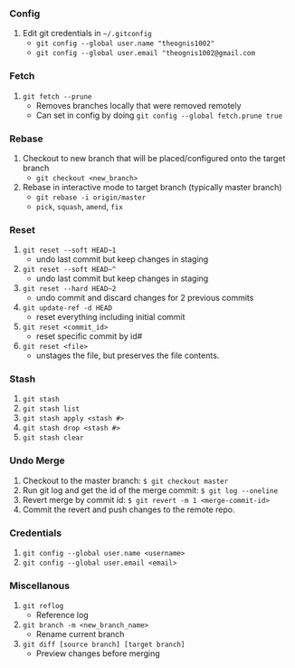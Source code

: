 ### Config

1. Edit git credentials in `~/.gitconfig`
    - `git config --global user.name "theognis1002"`
    - `git config --global user.email "theognis1002@gmail.com`

### Fetch

1. `git fetch --prune`
    - Removes branches locally that were removed remotely
    - Can set in config by doing `git config --global fetch.prune true`

### Rebase

1. Checkout to new branch that will be placed/configured onto the target branch
    - `git checkout <new_branch>`
1. Rebase in interactive mode to target branch (typically master branch)
    - `git rebase -i origin/master`
    - `pick`, `squash`, `amend`, `fix`

### Reset

1. `git reset --soft HEAD~1`
    - undo last commit but keep changes in staging
1. `git reset --soft HEAD~^`
    - undo last commit but keep changes in staging
1. `git reset --hard HEAD~2`
    - undo commit and discard changes for 2 previous commits
1. `git update-ref -d HEAD`
    - reset everything including initial commit
1. `git reset <commit_id>`
    - reset specific commit by id#
1. `git reset <file>`
    - unstages the file, but preserves the file contents.

### Stash

1. `git stash`
1. `git stash list`
1. `git stash apply <stash #>`
1. `git stash drop <stash #>`
1. `git stash clear`

### Undo Merge

1. Checkout to the master branch: `$ git checkout master`
1. Run git log and get the id of the merge commit: `$ git log --oneline`
1. Revert merge by commit id: `$ git revert -m 1 <merge-commit-id>`
1. Commit the revert and push changes to the remote repo.

### Credentials

1. `git config --global user.name <username>`
1. `git config --global user.email <email>`

### Miscellanous

1. `git reflog`
    - Reference log
1. `git branch -m <new_branch_name>`
    - Rename current branch
1. `git diff [source branch] [target branch]`
    - Preview changes before merging
